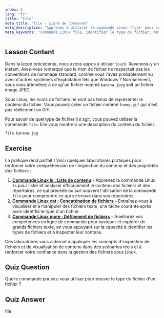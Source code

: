 ```yaml
---
index: 6
lang: "fr"
title: "file"
meta_title: "file - Ligne de commande"
meta_description: "Apprenez à utiliser la commande Linux 'file' pour identifier les types et le contenu des fichiers. Comprenez les conventions de nommage des fichiers Linux avec ce guide pour débutants."
meta_keywords: "Commande Linux file, identifier le type de fichier, tutoriel Linux, nommage de fichiers, Linux pour débutants, guide Linux"
---
```


## Lesson Content

Dans la leçon précédente, nous avons appris à utiliser `touch`. Revenons-y un instant. Avez-vous remarqué que le nom de fichier ne respectait pas les conventions de nommage standard, comme vous l'avez probablement vu avec d'autres systèmes d'exploitation tels que Windows ? Normalement, vous vous attendriez à ce qu'un fichier nommé `banana.jpeg` soit un fichier image JPEG.

Sous Linux, les noms de fichiers ne sont pas tenus de représenter le contenu du fichier. Vous pouvez créer un fichier nommé `funny.gif` qui n'est pas réellement un GIF.

Pour savoir de quel type de fichier il s'agit, vous pouvez utiliser la commande `file`. Elle vous montrera une description du contenu du fichier.

```bash
file banana.jpg
```

## Exercise

La pratique rend parfait ! Voici quelques laboratoires pratiques pour renforcer votre compréhension de l'inspection du contenu et des propriétés des fichiers :

1. **[Commande Linux ls : Liste de contenu](https://labex.io/fr/labs/linux-linux-ls-command-content-listing-219205)** - Apprenez la commande Linux `ls` pour lister et analyser efficacement le contenu des fichiers et des répertoires, ce qui précède ou suit souvent l'utilisation de la commande `file` pour comprendre ce qui se trouve dans vos répertoires.
2. **[Commande Linux cat : Concaténation de fichiers](https://labex.io/fr/labs/linux-linux-cat-command-file-concatenating-210986)** - Entraînez-vous à visualiser et à manipuler des fichiers texte, une tâche courante après avoir identifié le type d'un fichier.
3. **[Commande Linux more : Défilement de fichiers](https://labex.io/fr/labs/linux-linux-more-command-file-scrolling-214299)** - Améliorez vos compétences en ligne de commande pour naviguer et explorer de grands fichiers texte, en vous appuyant sur la capacité à identifier les types de fichiers et à inspecter leur contenu.

Ces laboratoires vous aideront à appliquer les concepts d'inspection de fichiers et de visualisation de contenu dans des scénarios réels et à renforcer votre confiance dans la gestion des fichiers sous Linux.

## Quiz Question

Quelle commande pouvez-vous utiliser pour trouver le type de fichier d'un fichier ?

## Quiz Answer

file
